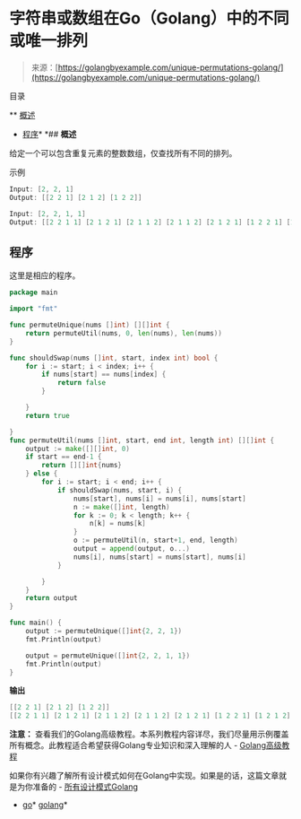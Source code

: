 <!--yml

类别: 未分类

日期: 2024-10-13 06:49:25

-->

# 字符串或数组在Go（Golang）中的不同或唯一排列

> 来源：[https://golangbyexample.com/unique-permutations-golang/](https://golangbyexample.com/unique-permutations-golang/)

目录

**   [概述](#Overview "Overview")

+   [程序](#Program "Program")*  *## **概述**

给定一个可以包含重复元素的整数数组，仅查找所有不同的排列。

示例

```go
Input: [2, 2, 1]
Output: [[2 2 1] [2 1 2] [1 2 2]]

Input: [2, 2, 1, 1]
Output: [[2 2 1 1] [2 1 2 1] [2 1 1 2] [2 1 1 2] [2 1 2 1] [1 2 2 1] [1 2 1 2] [1 1 2 2] [1 2 1 2] [1 2 2 1] [1 1 2 2]]
```

## **程序**

这里是相应的程序。

```go
package main

import "fmt"

func permuteUnique(nums []int) [][]int {
	return permuteUtil(nums, 0, len(nums), len(nums))
}

func shouldSwap(nums []int, start, index int) bool {
	for i := start; i < index; i++ {
		if nums[start] == nums[index] {
			return false
		}

	}
	return true

}
func permuteUtil(nums []int, start, end int, length int) [][]int {
	output := make([][]int, 0)
	if start == end-1 {
		return [][]int{nums}
	} else {
		for i := start; i < end; i++ {
			if shouldSwap(nums, start, i) {
				nums[start], nums[i] = nums[i], nums[start]
				n := make([]int, length)
				for k := 0; k < length; k++ {
					n[k] = nums[k]
				}
				o := permuteUtil(n, start+1, end, length)
				output = append(output, o...)
				nums[i], nums[start] = nums[start], nums[i]
			}

		}
	}
	return output
}

func main() {
	output := permuteUnique([]int{2, 2, 1})
	fmt.Println(output)

	output = permuteUnique([]int{2, 2, 1, 1})
	fmt.Println(output)
}
```

**输出**

```go
[[2 2 1] [2 1 2] [1 2 2]]
[[2 2 1 1] [2 1 2 1] [2 1 1 2] [2 1 1 2] [2 1 2 1] [1 2 2 1] [1 2 1 2] [1 1 2 2] [1 2 1 2] [1 2 2 1] [1 1 2 2]]
```

**注意：** 查看我们的Golang高级教程。本系列教程内容详尽，我们尽量用示例覆盖所有概念。此教程适合希望获得Golang专业知识和深入理解的人 - [Golang高级教程](https://golangbyexample.com/golang-comprehensive-tutorial/)

如果你有兴趣了解所有设计模式如何在Golang中实现。如果是的话，这篇文章就是为你准备的 - [所有设计模式Golang](https://golangbyexample.com/all-design-patterns-golang/)

+   [go](https://golangbyexample.com/tag/go/)*   [golang](https://golangbyexample.com/tag/golang/)*
